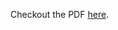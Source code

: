 Checkout the PDF [here](https://github.com/mehulofficial14/Inferential-Statistics/blob/main/The%20Organic%20Chemistry%20Tutor/Statistics/Descriptive%20Statistics%20vs%20Inferential%20Statistics/Descriptive%20Statistics%20vs%20Inferential%20Statistics.pdf).
